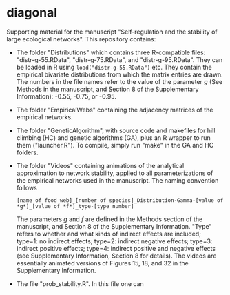 # diagonal

Supporting material for the manuscript "Self-regulation and the stability of large ecological networks". This repository contains:

* The folder "Distributions" which contains three R-compatible files: "distr-g-55.RData", "distr-g-75.RData", and "distr-g-95.RData". They can be loaded in R using `load("distr-g-55.RData")` etc. They contain the empirical bivariate distributions from which the matrix entries are drawn. The numbers in the file names refer to the value of the parameter *g* (See Methods in the manuscript, and Section 8 of the Supplementary Information): -0.55, -0.75, or -0.95.
* The folder "EmpiricalWebs" containing the adjacency matrices of the empirical networks.
* The folder "GeneticAlgorithm", with source code and makefiles for hill climbing (HC) and genetic algorithms (GA), plus an R wrapper to run them ("launcher.R"). To compile, simply run "make" in the GA and HC folders.
* The folder "Videos" containing animations of the analytical approximation to network stability, applied to all parameterizations of the empirical networks used in the manuscript. The naming convention follows

  `[name of food web]_[number of species]_Distribution-Gamma-[value of *g*]_[value of *f*]_type-[type number]`

  The parameters *g* and *f* are defined in the Methods section of the manuscript, and Section 8 of the Supplementary Information. "Type" refers to whether and what kinds of indirect effects are included; type=1: no indirect effects; type=2: indirect negative effects; type=3: indirect positive effects; type=4: indirect positive and negative effects (see Supplementary Information, Section 8 for details). The videos are essentially animated versions of Figures 15, 18, and 32 in the Supplementary Information.
* The file "prob_stability.R". In this file one can